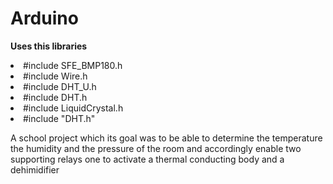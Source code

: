 # Arduino

<b>Uses this libraries</b>
<li>
#include SFE_BMP180.h
<li>
#include Wire.h
<li>
#include DHT_U.h
<li>
#include DHT.h
<li>
#include LiquidCrystal.h
<li>
#include "DHT.h"

  A school project which its goal was to be able to determine the temperature the humidity and the pressure of the room and accordingly enable two supporting
relays one to activate a thermal conducting body and a dehimidifier
